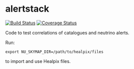 # alertstack

[![Build Status](https://travis-ci.org/icecube/alertstack.svg?branch=master)](https://travis-ci.org/icecube/alertstack) [![Coverage Status](https://coveralls.io/repos/github/icecube/alertstack/badge.svg)](https://coveralls.io/github/icecube/alertstack) 

Code to test correlations of catalogues and neutrino alerts. 

Run:

`export NU_SKYMAP_DIR=/path/to/healpix/files `

to import and use Healpix files. 